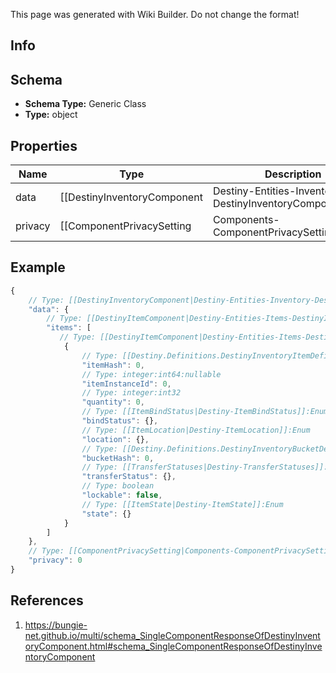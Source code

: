 <span class="wiki-builder">This page was generated with Wiki Builder. Do not change the format!</span>

## Info

## Schema
* **Schema Type:** Generic Class
* **Type:** object

## Properties
Name | Type | Description
---- | ---- | -----------
data | [[DestinyInventoryComponent|Destiny-Entities-Inventory-DestinyInventoryComponent]] | 
privacy | [[ComponentPrivacySetting|Components-ComponentPrivacySetting]]:Enum | 

## Example
```javascript
{
    // Type: [[DestinyInventoryComponent|Destiny-Entities-Inventory-DestinyInventoryComponent]]
    "data": {
        // Type: [[DestinyItemComponent|Destiny-Entities-Items-DestinyItemComponent]][]
        "items": [
           // Type: [[DestinyItemComponent|Destiny-Entities-Items-DestinyItemComponent]]
            {
                // Type: [[Destiny.Definitions.DestinyInventoryItemDefinition|Destiny-Definitions-DestinyInventoryItemDefinition]]:integer:uint32
                "itemHash": 0,
                // Type: integer:int64:nullable
                "itemInstanceId": 0,
                // Type: integer:int32
                "quantity": 0,
                // Type: [[ItemBindStatus|Destiny-ItemBindStatus]]:Enum
                "bindStatus": {},
                // Type: [[ItemLocation|Destiny-ItemLocation]]:Enum
                "location": {},
                // Type: [[Destiny.Definitions.DestinyInventoryBucketDefinition|Destiny-Definitions-DestinyInventoryBucketDefinition]]:integer:uint32
                "bucketHash": 0,
                // Type: [[TransferStatuses|Destiny-TransferStatuses]]:Enum
                "transferStatus": {},
                // Type: boolean
                "lockable": false,
                // Type: [[ItemState|Destiny-ItemState]]:Enum
                "state": {}
            }
        ]
    },
    // Type: [[ComponentPrivacySetting|Components-ComponentPrivacySetting]]:Enum
    "privacy": 0
}

```

## References
1. https://bungie-net.github.io/multi/schema_SingleComponentResponseOfDestinyInventoryComponent.html#schema_SingleComponentResponseOfDestinyInventoryComponent
